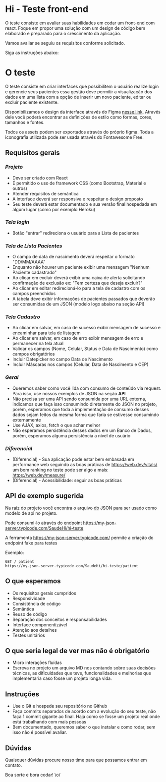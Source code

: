 # Hi - Teste front-end

O teste consiste em avaliar suas habilidades em codar um front-end com react.
Foque em propor uma solução com um design de código bem elaborado e preparado para o crescimento da aplicação.

Vamos avaliar se seguiu os requisitos conforme solicitado.

Siga as instruções abaixo:

# O teste

O teste consiste em criar interfaces que possibilitem o usuário realize login e gerencie seus pacientes
essa gestão deve permitir a visualização dos dados em uma lista com a opção de inserir um novo paciente, editar ou excluir paciente existente.

Disponibilizamos o design da interface através do Figma [nesse link](https://www.figma.com/file/njMdC8jyJMyiFOIYpDsqzE/Hi-Teste?node-id=125%3A0). 
Através dele você poderá encontrar as definições de estilo como formas, cores, tamanhos e fontes.

Todos os assets podem ser exportados através do próprio figma. Toda a iconografia utilizada pode ser usada através do Fontawesome Free.

## Requisitos gerais

### *Projeto*

- Deve ser criado com React
- É permitido o uso de framework CSS (como Bootstrap, Material e outros)
- Atender requisitos de semântica
- A interface deverá ser responsiva e respeitar o design proposto
- Seu teste deverá estar documentado e sua versão final hospedada em algum lugar (como por exemplo Heroku)

### *Tela login*

- Botão "entrar" redireciona o usuário para a Lista de pacientes

### *Tela de Lista Pacientes*

- O campo de data de nascimento deverá respeitar o formato "DD/MM/AAAA"
- Enquanto não houver um paciente exibir uma mensagem "Nenhum Paciente cadastrado" 
- Ao clicar em excluir deverá exibir uma caixa de alerta solicitando confirmação de exclusão ex: "Tem certeza que deseja excluir?" 
- Ao clicar em editar redirecioná-lo para a tela de cadastro com os campos preenchidos
- A tabela deve exibir informações de pacientes passados que deverão ser consumidas de um JSON (modelo logo abaixo na seção API)

### *Tela Cadastro*

- Ao clicar em salvar, em caso de sucesso exibir mensagem de sucesso e encaminhar para tela de listagem
- Ao clicar em salvar, em caso de erro exibir mensagem de erro e permanecer na tela atual
- Validar os campos (Nome, Celular, Status e Data de Nascimento) como campos obrigatórios
- Incluir Datepicker no campo Data de Nascimento
- Incluir Máscaras nos campos (Celular, Data de Nascimento e CEP)

### *Geral*

- Queremos saber como você lida com consumo de conteúdo via request. Para isso, use nossos exemplos de JSON na seção **API** 
- Não precisa ser uma API sendo consumida por uma URL externa, indicamos que faça isso consumindo diretamente do JSON no projeto, porém, esperamos que toda a implementação de consumo desses dados sejam feitos da mesma forma que faria se estivesse consumindo externamente
- Use AJAX, axios, fetch o que achar melhor
- Não esperamos persistência desses dados em um Banco de Dados, porém, esperamos alguma persistência a nível de usuário


### *Diferencial*

- (Diferencial) - Sua aplicação pode estar bem embasada em performance web seguindo as boas práticas de https://web.dev/vitals/ um bom ranking no teste pode ser algo a mais: https://web.dev/measure/
- (Diferencial) - Acessibilidade: seguir as boas práticas


## API de exemplo sugerida

Na raiz do projeto você encontra o arquivo [db](https://github.com/SaudeHi/hi-teste/blob/master) JSON para ser usado como modelo de api no projeto.

Pode consumi-lo através do endpoint https://my-json-server.typicode.com/SaudeHi/hi-teste

A ferramenta https://my-json-server.typicode.com/ permite a criação do endpoint fake para testes

Exemplo:
```
GET / patient
https://my-json-server.typicode.com/SaudeHi/hi-teste/patient
```


## O que esperamos

- Os requisitos gerais cumpridos
- Responsividade
- Consistência de código
- Semântica
- Reuso de código
- Separação dos conceitos e responsabilidades
- Interface componentizável
- Atenção aos detalhes
- Testes unitários

## O que seria legal de ver mas não é obrigatório

- Micro interações fluídas
- Escreva no projeto um arquivo MD nos contando sobre suas decisões técnicas, as dificuldades que teve, funcionalidades e melhorias que implementaria caso fosse um projeto longa vida.

## Instruções

- Use o Git e hospede seu repositório no Github
- Faça commits separados de acordo com a evolução do seu teste, não faça 1 commit gigante ao final. Haja como se fosse um projeto real onde está trabalhando com mais pessoas
- Bem documentado, queremos saber o que instalar e como rodar, sem isso não é possível avaliar.


## Dúvidas

Quaisquer dúvidas procure nosso time para que possamos entrar em contato.

Boa sorte e bora codar! \o/

